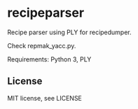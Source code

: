 recipeparser
============

Recipe parser using PLY for recipedumper.

Check repmak_yacc.py.

Requirements: Python 3, PLY


License
-------

MIT license, see LICENSE